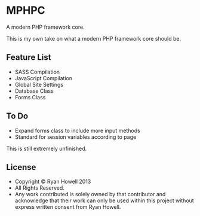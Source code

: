 MPHPC
=====

A modern PHP framework core.

This is my own take on what a modern PHP framework core should be.

Feature List
------------

-   SASS Compilation
-   JavaScript Compilation
-   Global Site Settings
-   Database Class
-   Forms Class

To Do
-----

-   Expand forms class to include more input methods
-   Standard for session variables according to page

This is still extremely unfinished.

License
----------

- Copyright © Ryan Howell 2013
- All Rights Reserved.
- Any work contributed is solely owned by that contributor and acknowledge that their work can only be used within this project without express written consent from Ryan Howell.
